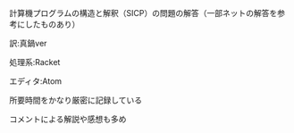 計算機プログラムの構造と解釈（SICP）の問題の解答（一部ネットの解答を参考にしたものあり）

訳:真鍋ver

処理系:Racket

エディタ:Atom


所要時間をかなり厳密に記録している

コメントによる解説や感想も多め
